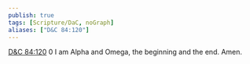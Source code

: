 ```yaml
---
publish: true
tags: [Scripture/DaC, noGraph]
aliases: ["D&C 84:120"]
---
```

[D&C 84:120](https://churchofjesuschrist.org/study/scriptures/dc-testament/dc/84?lang=eng&id=p120#p120) 0 I am Alpha and Omega, the beginning and the end. Amen.





